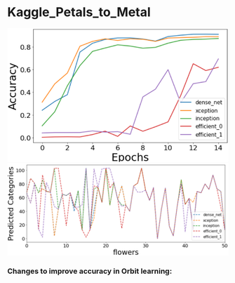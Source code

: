 # Kaggle_Petals_to_Metal

<p align="center">
<img src="https://github.com/maneesh51/Kaggle_Petals_to_Metal/blob/main/Fig1.png" width="700">
<img src="https://github.com/maneesh51/Kaggle_Petals_to_Metal/blob/main/Fig2.png">
</p>

### Changes to improve accuracy in Orbit learning:
